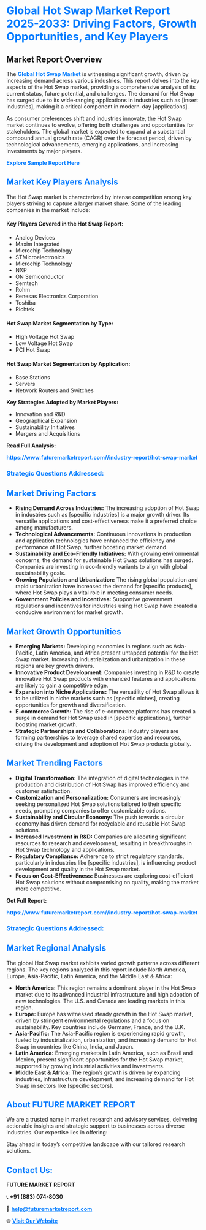 <h1 style="color: #007BFF;">Global Hot Swap Market Report 2025-2033: Driving Factors, Growth Opportunities, and Key Players</h1>

<section id="overview">
<h2>Market Report Overview</h2>
<p>The <a href="https://www.futuremarketreport.com//industry-report/hot-swap-market" style="color: #007BFF; text-decoration: none;"><strong>Global Hot Swap Market</strong></a> is witnessing significant growth, driven by increasing demand across various industries. This report delves into the key aspects of the Hot Swap market, providing a comprehensive analysis of its current status, future potential, and challenges. The demand for Hot Swap has surged due to its wide-ranging applications in industries such as [insert industries], making it a critical component in modern-day [applications].</p>
<p>As consumer preferences shift and industries innovate, the Hot Swap market continues to evolve, offering both challenges and opportunities for stakeholders. The global market is expected to expand at a substantial compound annual growth rate (CAGR) over the forecast period, driven by technological advancements, emerging applications, and increasing investments by major players.</p>
</section>

<section id="overview">
<p><a href="https://www.futuremarketreport.com//request-sample/reportId=60235" style="color: #007BFF; text-decoration: none;"><strong>Explore Sample Report Here</strong></a></p>
</section>

<section id="key-players">
<h2 style="color: #007BFF;">Market Key Players Analysis</h2>
<p>The Hot Swap market is characterized by intense competition among key players striving to capture a larger market share. Some of the leading companies in the market include:</p>
<h4>Key Players Covered in the Hot Swap Report:</h4>
<ul><li>Analog Devices</li><li>Maxim Integrated</li><li>Microchip Technology</li><li>STMicroelectronics</li><li>Microchip Technology</li><li>NXP</li><li>ON Semiconductor</li><li>Semtech</li><li>Rohm</li><li>Renesas Electronics Corporation</li><li>Toshiba</li><li>Richtek</li></ul>
<h4>Hot Swap Market Segmentation by Type:</h4>
<ul><li>High Voltage Hot Swap</li><li>Low Voltage Hot Swap</li><li>PCI Hot Swap</li></ul>

<h4>Hot Swap Market Segmentation by Application:</h4>
<ul><li>Base Stations</li><li>Servers</li><li>Network Routers and Switches</li></ul>
<p><strong>Key Strategies Adopted by Market Players:</strong></p>
<ul>
<li>Innovation and R&D</li>
<li>Geographical Expansion</li>
<li>Sustainability Initiatives</li>
<li>Mergers and Acquisitions</li>
</ul>
</section>

<section>
<p><strong>Read Full Analysis: </strong></p><a href="https://www.futuremarketreport.com//industry-report/hot-swap-market" style="color: #007BFF; text-decoration: none;"><strong>https://www.futuremarketreport.com//industry-report/hot-swap-market</strong></a>
<h3 style="color: #007BFF;">Strategic Questions Addressed:</h3>
</section>

<section id="driving-factors">
<h2 style="color: #007BFF;">Market Driving Factors</h2>
<ul>
<li><strong>Rising Demand Across Industries:</strong> The increasing adoption of Hot Swap in industries such as [specific industries] is a major growth driver. Its versatile applications and cost-effectiveness make it a preferred choice among manufacturers.</li>
<li><strong>Technological Advancements:</strong> Continuous innovations in production and application technologies have enhanced the efficiency and performance of Hot Swap, further boosting market demand.</li>
<li><strong>Sustainability and Eco-Friendly Initiatives:</strong> With growing environmental concerns, the demand for sustainable Hot Swap solutions has surged. Companies are investing in eco-friendly variants to align with global sustainability goals.</li>
<li><strong>Growing Population and Urbanization:</strong> The rising global population and rapid urbanization have increased the demand for [specific products], where Hot Swap plays a vital role in meeting consumer needs.</li>
<li><strong>Government Policies and Incentives:</strong> Supportive government regulations and incentives for industries using Hot Swap have created a conducive environment for market growth.</li>
</ul>
</section>

<section id="growth-opportunities">
<h2 style="color: #007BFF;">Market Growth Opportunities</h2>
<ul>
<li><strong>Emerging Markets:</strong> Developing economies in regions such as Asia-Pacific, Latin America, and Africa present untapped potential for the Hot Swap market. Increasing industrialization and urbanization in these regions are key growth drivers.</li>
<li><strong>Innovative Product Development:</strong> Companies investing in R&D to create innovative Hot Swap products with enhanced features and applications are likely to gain a competitive edge.</li>
<li><strong>Expansion into Niche Applications:</strong> The versatility of Hot Swap allows it to be utilized in niche markets such as [specific niches], creating opportunities for growth and diversification.</li>
<li><strong>E-commerce Growth:</strong> The rise of e-commerce platforms has created a surge in demand for Hot Swap used in [specific applications], further boosting market growth.</li>
<li><strong>Strategic Partnerships and Collaborations:</strong> Industry players are forming partnerships to leverage shared expertise and resources, driving the development and adoption of Hot Swap products globally.</li>
</ul>
</section>

<section id="trending-factors">
<h2 style="color: #007BFF;">Market Trending Factors</h2>
<ul>
<li><strong>Digital Transformation:</strong> The integration of digital technologies in the production and distribution of Hot Swap has improved efficiency and customer satisfaction.</li>
<li><strong>Customization and Personalization:</strong> Consumers are increasingly seeking personalized Hot Swap solutions tailored to their specific needs, prompting companies to offer customizable options.</li>
<li><strong>Sustainability and Circular Economy:</strong> The push towards a circular economy has driven demand for recyclable and reusable Hot Swap solutions.</li>
<li><strong>Increased Investment in R&D:</strong> Companies are allocating significant resources to research and development, resulting in breakthroughs in Hot Swap technology and applications.</li>
<li><strong>Regulatory Compliance:</strong> Adherence to strict regulatory standards, particularly in industries like [specific industries], is influencing product development and quality in the Hot Swap market.</li>
<li><strong>Focus on Cost-Effectiveness:</strong> Businesses are exploring cost-efficient Hot Swap solutions without compromising on quality, making the market more competitive.</li>
</ul>
</section>

<section>
<p><strong>Get Full Report: </strong></p><a href="https://www.futuremarketreport.com//industry-report/hot-swap-market" style="color: #007BFF; text-decoration: none;"><strong>https://www.futuremarketreport.com//industry-report/hot-swap-market</strong></a>
<h3 style="color: #007BFF;">Strategic Questions Addressed:</h3>
</section>


<section id="regional-analysis">
<h2 style="color: #007BFF;">Market Regional Analysis</h2>
<p>The global Hot Swap market exhibits varied growth patterns across different regions. The key regions analyzed in this report include North America, Europe, Asia-Pacific, Latin America, and the Middle East & Africa:</p>
<ul>
<li><strong>North America:</strong> This region remains a dominant player in the Hot Swap market due to its advanced industrial infrastructure and high adoption of new technologies. The U.S. and Canada are leading markets in this region.</li>
<li><strong>Europe:</strong> Europe has witnessed steady growth in the Hot Swap market, driven by stringent environmental regulations and a focus on sustainability. Key countries include Germany, France, and the U.K.</li>
<li><strong>Asia-Pacific:</strong> The Asia-Pacific region is experiencing rapid growth, fueled by industrialization, urbanization, and increasing demand for Hot Swap in countries like China, India, and Japan.</li>
<li><strong>Latin America:</strong> Emerging markets in Latin America, such as Brazil and Mexico, present significant opportunities for the Hot Swap market, supported by growing industrial activities and investments.</li>
<li><strong>Middle East & Africa:</strong> The region’s growth is driven by expanding industries, infrastructure development, and increasing demand for Hot Swap in sectors like [specific sectors].</li>
</ul>
</section>

<footer>
<h2 style="color: #007BFF;">About FUTURE MARKET REPORT</h2>
<p>We are a trusted name in market research and advisory services, delivering actionable insights and strategic support to businesses across diverse industries. Our expertise lies in offering:</p>

<p>Stay ahead in today’s competitive landscape with our tailored research solutions.</p>

<h2 style="color: #007BFF;">Contact Us:</h2>
<p><strong>FUTURE MARKET REPORT</strong></p>
<p>📞 <strong>+91 (883) 074-8030</strong></p>
<p>📧 <strong><a href="mailto:help@futuremarketreport.com" style="color: #007BFF;">help@futuremarketreport.com</a></strong></p>
<p>🌐 <strong><a href="https://www.futuremarketreport.com/" style="color: #007BFF;">Visit Our Website</a></strong></p>
</footer>